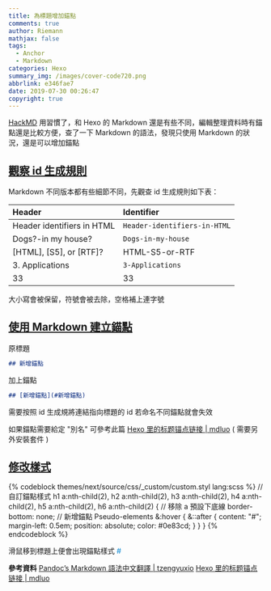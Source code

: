 ```yaml
---
title: 為標題增加錨點
comments: true
author: Riemann
mathjax: false
tags:
  - Anchor
  - Markdown
categories: Hexo
summary_img: /images/cover-code720.png
abbrlink: e346fae7
date: 2019-07-30 00:26:47
copyright: true
---
```


<style>
  .custom-table table {
    width: auto;
  }
</style>

[HackMD](https://hackmd.io) 用習慣了，和 Hexo 的 Markdown 還是有些不同，編輯整理資料時有錨點還是比較方便，查了一下 Markdown 的語法，發現只使用 Markdown 的狀況，還是可以增加錨點

<!-- more -->

## [觀察 id 生成規則](#觀察-id-生成規則)

Markdown 不同版本都有些細節不同，先觀查 id 生成規則如下表：
<div class="custom-table">

| Header | Identifier |
|:-------|:-----------|
| Header identifiers in HTML | `Header-identifiers-in-HTML` |
| Dogs?-in my house? | `Dogs-in-my-house` |
| [HTML], [S5], or [RTF]? | HTML-S5-or-RTF |
| 3. Applications | `3-Applications` |
| 33 | 33 |

</div>
大小寫會被保留，符號會被去除，空格補上連字號

## [使用 Markdown 建立錨點](#使用-Markdown-建立錨點)

原標題

```markdown
## 新增錨點
```

加上錨點

```markdown
## [新增錨點](#新增錨點)
```

需要按照 id 生成規將連結指向標題的 id 若命名不同錨點就會失效

如果錨點需要給定 "別名" 可參考此篇 [Hexo 里的标题锚点链接 | mdluo](https://theblog.mdluo.com/2018-02-11/heading-anchors-in-hexo/) ( 需要另外安裝套件 )

## [修改樣式](#修改樣式)

{% codeblock themes/next/source/css/_custom/custom.styl lang:scss %}
// 自訂錨點樣式
h1 a:nth-child(2),
h2 a:nth-child(2),
h3 a:nth-child(2),
h4 a:nth-child(2),
h5 a:nth-child(2),
h6 a:nth-child(2)  {
  // 移除 a 預設下底線
  border-bottom: none;
  // 新增錨點 Pseudo-elements
  &:hover {
    &::after {
      content: "#";
      margin-left: 0.5em;
      position: absolute;
      color: #0e83cd;
    }
  }
}
{% endcodeblock %}


滑鼠移到標題上便會出現錨點樣式 <font color=##0e83cd>#</font>

**參考資料**
[Pandoc’s Markdown 語法中文翻譯 | tzengyuxio](https://pages.tzengyuxio.me/pandoc/)
[Hexo 里的标题锚点链接 | mdluo](https://theblog.mdluo.com/2018-02-11/heading-anchors-in-hexo/)
